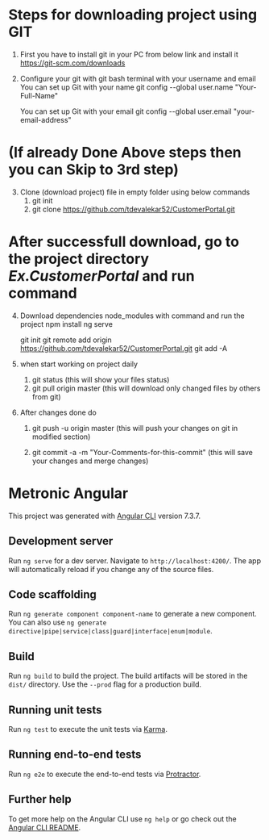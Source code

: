 # Steps for downloading project using GIT
1. First you have to install git in your PC from below link and install it 
	https://git-scm.com/downloads

2. Configure your git with git bash terminal with your username and email
	You can set up Git with your name
	git config --global user.name "Your-Full-Name"

	You can set up Git with your email
	git config --global user.email "your-email-address"

# (If already Done Above steps then you can Skip to 3rd step)	
	
3. Clone (download project) file in empty folder using below commands
	1. git init
	2. git clone https://github.com/tdevalekar52/CustomerPortal.git
	
	
# After successfull download, go to the project directory *Ex.CustomerPortal* and run command 

4. Download dependencies node_modules with command and run the project
	npm install
	ng serve
	
	git init
	git remote add origin https://github.com/tdevalekar52/CustomerPortal.git
	git add -A

5. when start working on project daily 
	1. git status
		(this will show your files status)
	2. git pull origin master
		(this will download only changed files by others from git)
		
6. After changes done do
	1. git push -u origin master
		(this will push your changes on git in modified section)
	
	2. git commit -a -m "Your-Comments-for-this-commit"
		(this will save your changes and merge changes)




# Metronic Angular

This project was generated with [Angular CLI](https://github.com/angular/angular-cli) version 7.3.7.

## Development server

Run `ng serve` for a dev server. Navigate to `http://localhost:4200/`. The app will automatically reload if you change any of the source files.

## Code scaffolding

Run `ng generate component component-name` to generate a new component. You can also use `ng generate directive|pipe|service|class|guard|interface|enum|module`.

## Build

Run `ng build` to build the project. The build artifacts will be stored in the `dist/` directory. Use the `--prod` flag for a production build.

## Running unit tests

Run `ng test` to execute the unit tests via [Karma](https://karma-runner.github.io).

## Running end-to-end tests

Run `ng e2e` to execute the end-to-end tests via [Protractor](http://www.protractortest.org/).

## Further help

To get more help on the Angular CLI use `ng help` or go check out the [Angular CLI README](https://github.com/angular/angular-cli/blob/master/README.md).
